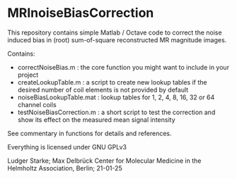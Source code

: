 # MRInoiseBiasCorrection
This repository contains simple Matlab / Octave code to correct the noise induced bias in (root) sum-of-square reconstructed MR magnitude images.

Contains:

- correctNoiseBias.m        : the core function you might want to include in your project
- createLookupTable.m       : a script to create new lookup tables if the desired number of coil elements is not provided by default
- noiseBiasLookupTable.mat  : lookup tables for 1, 2, 4, 8, 16, 32 or 64 channel coils
- testNoiseBiasCorrection.m : a short script to test the correction and show its effect on the measured mean signal intensity

See commentary in functions for details and references.

Everything is licensed under GNU GPLv3 

Ludger Starke; Max Delbrück Center for Molecular Medicine in the Helmholtz Association, Berlin; 21-01-25
